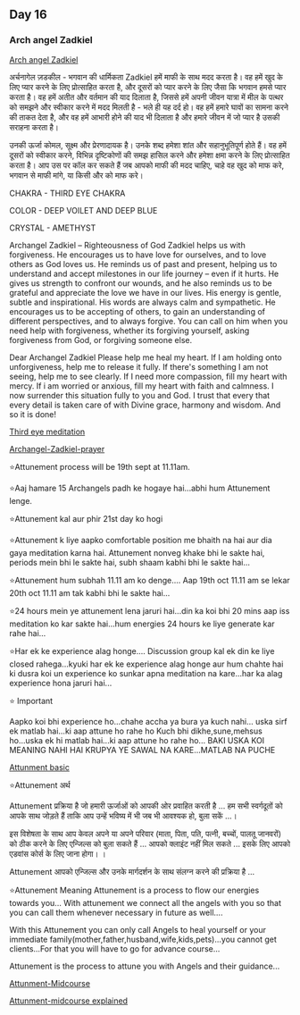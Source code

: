 ## Day 16

### Arch angel Zadkiel

[Arch angel Zadkiel](https://youtu.be/7Qa7jJfDW80)

अर्चनागेल ज़डकील - भगवान की धार्मिकता
Zadkiel हमें माफी के साथ मदद करता है। वह हमें खुद के लिए प्यार करने के लिए प्रोत्साहित करता है, और दूसरों को प्यार करने के लिए जैसा कि भगवान हमसे प्यार करता है। वह हमें अतीत और वर्तमान की याद दिलाता है, 
जिससे हमें अपनी जीवन यात्रा में मील के पत्थर को समझने और स्वीकार करने में मदद मिलती है - भले ही यह दर्द हो। 
वह हमें हमारे घावों का सामना करने की ताकत देता है, और वह हमें आभारी होने की याद भी दिलाता है और हमारे जीवन में जो प्यार है उसकी सराहना करता है।

उनकी ऊर्जा कोमल, सूक्ष्म और प्रेरणादायक है। उनके शब्द हमेशा शांत और सहानुभूतिपूर्ण होते हैं। वह हमें दूसरों को स्वीकार करने, विभिन्न दृष्टिकोणों की समझ हासिल करने और हमेशा क्षमा करने के लिए प्रोत्साहित करता है।
आप उस पर कॉल कर सकते हैं जब आपको माफी की मदद चाहिए, चाहे वह खुद को माफ करे, भगवान से माफी मांगे, या किसी और को माफ करे।

CHAKRA - THIRD EYE CHAKRA

COLOR - DEEP VOILET AND DEEP BLUE

CRYSTAL - AMETHYST

Archangel Zadkiel – Righteousness of God
Zadkiel helps us with forgiveness. He encourages us to have love for ourselves, and to love others as God loves us. He reminds us of past and present, helping us to understand and accept milestones in our life journey – even if it hurts. He gives us strength to confront our wounds, 
and he also reminds us to be grateful and appreciate the love we have in our lives.
His energy is gentle, subtle and inspirational. His words are always calm and sympathetic. He encourages us to be accepting of others,
to gain an understanding of different perspectives, and to always forgive. You can call on him when you need help with forgiveness, 
whether its forgiving yourself, asking forgiveness from God, or forgiving someone else.

Dear Archangel Zadkiel
      Please help me heal my heart. 
If I am  holding onto unforgiveness, help me to release  it fully.
If there's  something I am not seeing, help me to see clearly.
If I need more compassion, fill my heart with mercy.
If i am worried  or anxious, fill my heart with faith and calmness.
I now surrender this situation fully to you and God.
I trust that every that every detail is taken care of with Divine grace, harmony and wisdom.
And so it is done!

[Third eye meditation](https://youtu.be/-ARFRrpQ4T8)

[Archangel-Zadkiel-prayer](Archangel-Zadkiel-prayer.mp4)

⭐Attunement  process will be 19th sept at 11.11am.

⭐Aaj hamare 15 Archangels padh ke hogaye hai...abhi hum Attunement lenge.

⭐Attunement kal aur phir 21st  day ko hogi

⭐Attunement k liye aapko comfortable position me bhaith na hai aur dia gaya meditation karna hai.
Attunement nonveg khake bhi le sakte hai, periods mein bhi le sakte hai, subh shaam kabhi bhi le sakte hai...

⭐Attunement hum subhah 11.11 am ko denge....
Aap 19th oct 11.11 am se lekar 20th oct 11.11 am tak kabhi bhi le sakte hai...

⭐24 hours mein ye attunement lena jaruri hai...din ka koi bhi 20 mins aap iss meditation ko kar sakte hai...hum energies 24 hours ke liye generate kar rahe hai...

⭐Har ek ke experience alag honge....
Discussion group kal ek din ke liye closed rahega...kyuki har ek ke experience alag honge aur hum chahte hai ki dusra koi un experience ko sunkar apna meditation na kare...har ka alag experience hona jaruri hai...

⭐ Important

Aapko koi bhi experience ho...chahe accha ya bura ya kuch nahi... uska sirf ek matlab hai...ki aap attune ho rahe ho
Kuch bhi dikhe,sune,mehsus ho...uska ek hi matlab hai...ki aap attune ho rahe ho...
BAKI USKA KOI MEANING NAHI HAI
KRUPYA YE SAWAL NA KARE...MATLAB NA PUCHE

[Attunment basic](https://youtu.be/6FEiPyraKyg)

⭐Attunement अर्थ 

Attunement प्रक्रिया है जो हमारी ऊर्जाओं को आपकी ओर प्रवाहित करती है ... हम सभी स्वर्गदूतों को आपके साथ जोड़ते हैं ताकि आप उन्हें भविष्य में भी जब भी आवश्यक हो, बुला सकें ...। 

इस विशेषता के साथ आप केवल अपने या अपने परिवार (माता, पिता, पति, पत्नी, बच्चों, पालतू जानवरों) को ठीक करने के लिए एन्जिल्स को बुला सकते हैं ... आपको क्लाइंट नहीं मिल सकते ... इसके लिए आपको एडवांस कोर्स के लिए जाना होगा। । 

Attunement आपको एन्जिल्स और उनके मार्गदर्शन के साथ संलग्न करने की प्रक्रिया है ...

⭐Attunement Meaning
Attunement is a process to flow our energies towards you...
With attunement we connect  all the angels with you so that you can call them whenever necessary in future as well....

With this Attunement you can only call Angels to heal yourself or your immediate family(mother,father,husband,wife,kids,pets)...you cannot get clients...For that you will have to go for advance course...

Attunement is the process to attune you with Angels and their guidance...

[Attunment-Midcourse](Attunment-Midcourse.mp4)

[Attunment-midcourse explained](Attunment-Midcourse-explained.ogg)
